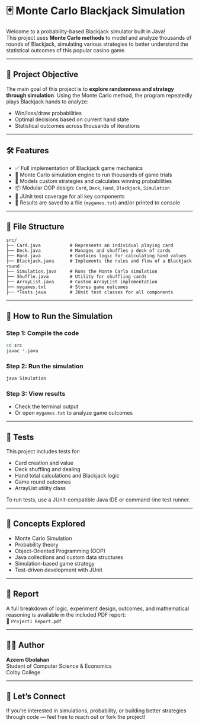 
# 🃏 Monte Carlo Blackjack Simulation

Welcome to a probability-based Blackjack simulator built in Java!  
This project uses **Monte Carlo methods** to model and analyze thousands of rounds of Blackjack, simulating various strategies to better understand the statistical outcomes of this popular casino game.

---

## 🎯 Project Objective

The main goal of this project is to **explore randomness and strategy through simulation**. Using the Monte Carlo method, the program repeatedly plays Blackjack hands to analyze:

- Win/loss/draw probabilities
- Optimal decisions based on current hand state
- Statistical outcomes across thousands of iterations

---

## 🛠 Features

- ✅ Full implementation of Blackjack game mechanics  
- 🔁 Monte Carlo simulation engine to run thousands of game trials  
- 🧮 Models custom strategies and calculates winning probabilities  
- 📦 Modular OOP design: `Card`, `Deck`, `Hand`, `Blackjack`, `Simulation`  
- 🧪 JUnit test coverage for all key components  
- 📄 Results are saved to a file (`mygames.txt`) and/or printed to console  

---

## 📁 File Structure

```
src/
├── Card.java           # Represents an individual playing card
├── Deck.java           # Manages and shuffles a deck of cards
├── Hand.java           # Contains logic for calculating hand values
├── Blackjack.java      # Implements the rules and flow of a Blackjack round
├── Simulation.java     # Runs the Monte Carlo simulation
├── Shuffle.java        # Utility for shuffling cards
├── ArrayList.java      # Custom ArrayList implementation
├── mygames.txt         # Stores game outcomes
├── *Tests.java         # JUnit test classes for all components
```

---

## 🧪 How to Run the Simulation

### Step 1: Compile the code

```bash
cd src
javac *.java
```

### Step 2: Run the simulation

```bash
java Simulation
```

### Step 3: View results

- Check the terminal output
- Or open `mygames.txt` to analyze game outcomes

---

## 🧪 Tests

This project includes tests for:

- Card creation and value
- Deck shuffling and dealing
- Hand total calculations and Blackjack logic
- Game round outcomes
- ArrayList utility class

To run tests, use a JUnit-compatible Java IDE or command-line test runner.

---

## 🧠 Concepts Explored

- Monte Carlo Simulation  
- Probability theory  
- Object-Oriented Programming (OOP)  
- Java collections and custom data structures  
- Simulation-based game strategy  
- Test-driven development with JUnit  

---

## 📄 Report

A full breakdown of logic, experiment design, outcomes, and mathematical reasoning is available in the included PDF report:  
📘 `Project1 Report.pdf`

---

## 👨‍💻 Author

**Azeem Gbolahan**  
Student of Computer Science & Economics  
Colby College

---

## 🚀 Let’s Connect

If you're interested in simulations, probability, or building better strategies through code — feel free to reach out or fork the project!
